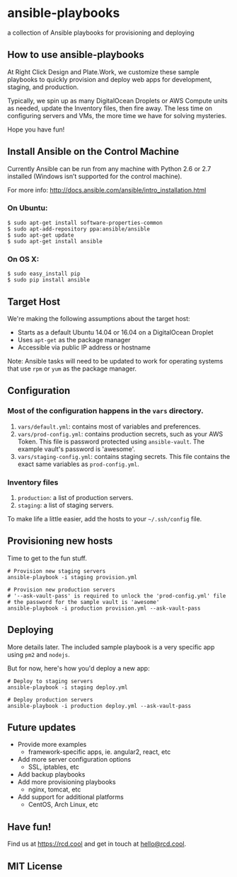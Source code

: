 # ansible-playbooks
a collection of Ansible playbooks for provisioning and deploying

## How to use ansible-playbooks 
At Right Click Design and Plate.Work, we customize these sample playbooks to quickly provision and deploy web apps for development, staging, and production. 

Typically, we spin up as many DigitalOcean Droplets or AWS Compute units as needed, update the Inventory files, then fire away. The less time on configuring servers and VMs, the more time we have for solving mysteries.

Hope you have fun!

## Install Ansible on the Control Machine
Currently Ansible can be run from any machine with Python 2.6 or 2.7 installed (Windows isn’t supported for the control machine).

For more info: http://docs.ansible.com/ansible/intro_installation.html

### On Ubuntu:
```
$ sudo apt-get install software-properties-common
$ sudo apt-add-repository ppa:ansible/ansible
$ sudo apt-get update
$ sudo apt-get install ansible
```

### On OS X: 
```
$ sudo easy_install pip
$ sudo pip install ansible
```

## Target Host  
We're making the following assumptions about the target host:

* Starts as a default Ubuntu 14.04 or 16.04 on a DigitalOcean Droplet
* Uses `apt-get` as the package manager 
* Accessible via public IP address or hostname 

Note: Ansible tasks will need to be updated to work for operating systems that use `rpm` or `yum` as the package manager. 

## Configuration 

### Most of the configuration happens in the `vars` directory. 

1. `vars/default.yml`: contains most of variables and preferences.
2. `vars/prod-config.yml`: contains production secrets, such as your AWS Token. This file is password protected using `ansible-vault`. The example vault's password is 'awesome'. 
3. `vars/staging-config.yml`: contains staging secrets. This file contains the exact same variables as `prod-config.yml`.

### Inventory files 

1. `production`: a list of production servers.
2. `staging`: a list of staging servers.

To make life a little easier, add the hosts to your `~/.ssh/config` file.

## Provisioning new hosts 

Time to get to the fun stuff.

```
# Provision new staging servers 
ansible-playbook -i staging provision.yml

# Provision new production servers
# '--ask-vault-pass' is required to unlock the 'prod-config.yml' file 
# the password for the sample vault is 'awesome'
ansible-playbook -i production provision.yml --ask-vault-pass
```

## Deploying

More details later. The included sample playbook is a very specific app using `pm2` and `nodejs`. 

But for now, here's how you'd deploy a new app: 

```
# Deploy to staging servers 
ansible-playbook -i staging deploy.yml

# Deploy production servers
ansible-playbook -i production deploy.yml --ask-vault-pass
```

## Future updates
* Provide more examples
  * framework-specific apps, ie. angular2, react, etc
* Add more server configuration options
  * SSL, iptables, etc
* Add backup playbooks 
* Add more provisioning playbooks 
  * nginx, tomcat, etc 
* Add support for additional platforms
  * CentOS, Arch Linux, etc 

## Have fun!
Find us at https://rcd.cool and get in touch at hello@rcd.cool. 

## MIT License